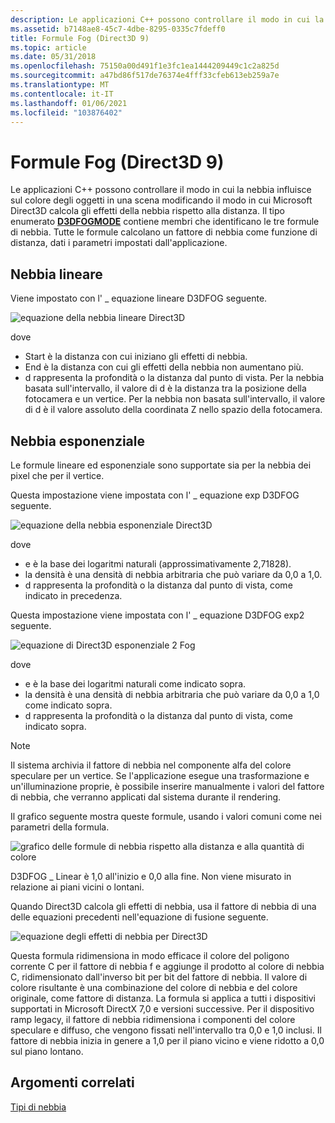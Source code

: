```yaml
---
description: Le applicazioni C++ possono controllare il modo in cui la nebbia influisce sul colore degli oggetti in una scena modificando il modo in cui Microsoft Direct3D calcola gli effetti della nebbia rispetto alla distanza.
ms.assetid: b7148ae8-45c7-4dbe-8295-0335c7fdeff0
title: Formule Fog (Direct3D 9)
ms.topic: article
ms.date: 05/31/2018
ms.openlocfilehash: 75150a00d491f1e3fc1ea1444209449c1c2a825d
ms.sourcegitcommit: a47bd86f517de76374e4fff33cfeb613eb259a7e
ms.translationtype: MT
ms.contentlocale: it-IT
ms.lasthandoff: 01/06/2021
ms.locfileid: "103876402"
---
```

# <a name="fog-formulas-direct3d-9"></a>Formule Fog (Direct3D 9)

Le applicazioni C++ possono controllare il modo in cui la nebbia influisce sul colore degli oggetti in una scena modificando il modo in cui Microsoft Direct3D calcola gli effetti della nebbia rispetto alla distanza. Il tipo enumerato [**D3DFOGMODE**](./d3dfogmode.md) contiene membri che identificano le tre formule di nebbia. Tutte le formule calcolano un fattore di nebbia come funzione di distanza, dati i parametri impostati dall'applicazione.

## <a name="linear-fog"></a>Nebbia lineare

Viene impostato con l' \_ equazione lineare D3DFOG seguente.

![equazione della nebbia lineare Direct3D](images/fogliner.png)

dove

-   Start è la distanza con cui iniziano gli effetti di nebbia.
-   End è la distanza con cui gli effetti della nebbia non aumentano più.
-   d rappresenta la profondità o la distanza dal punto di vista. Per la nebbia basata sull'intervallo, il valore di d è la distanza tra la posizione della fotocamera e un vertice. Per la nebbia non basata sull'intervallo, il valore di d è il valore assoluto della coordinata Z nello spazio della fotocamera.

## <a name="exponential-fog"></a>Nebbia esponenziale

Le formule lineare ed esponenziale sono supportate sia per la nebbia dei pixel che per il vertice.

Questa impostazione viene impostata con l' \_ equazione exp D3DFOG seguente.

![equazione della nebbia esponenziale Direct3D](images/fogexp.png)

dove

-   e è la base dei logaritmi naturali (approssimativamente 2,71828).
-   la densità è una densità di nebbia arbitraria che può variare da 0,0 a 1,0.
-   d rappresenta la profondità o la distanza dal punto di vista, come indicato in precedenza.

Questa impostazione viene impostata con l' \_ equazione D3DFOG exp2 seguente.

![equazione di Direct3D esponenziale 2 Fog](images/fogexp2.png)

dove

-   e è la base dei logaritmi naturali come indicato sopra.
-   la densità è una densità di nebbia arbitraria che può variare da 0,0 a 1,0 come indicato sopra.
-   d rappresenta la profondità o la distanza dal punto di vista, come indicato sopra.

> [!Note]  
> Il sistema archivia il fattore di nebbia nel componente alfa del colore speculare per un vertice. Se l'applicazione esegue una trasformazione e un'illuminazione proprie, è possibile inserire manualmente i valori del fattore di nebbia, che verranno applicati dal sistema durante il rendering.

 

Il grafico seguente mostra queste formule, usando i valori comuni come nei parametri della formula.

![grafico delle formule di nebbia rispetto alla distanza e alla quantità di colore](images/foggraph.png)

D3DFOG \_ Linear è 1,0 all'inizio e 0,0 alla fine. Non viene misurato in relazione ai piani vicini o lontani.

Quando Direct3D calcola gli effetti di nebbia, usa il fattore di nebbia di una delle equazioni precedenti nell'equazione di fusione seguente.

![equazione degli effetti di nebbia per Direct3D](images/fogcalc.png)

Questa formula ridimensiona in modo efficace il colore del poligono corrente C per il fattore di nebbia f e aggiunge il prodotto al colore di nebbia C, ridimensionato dall'inverso bit per bit del fattore di nebbia. Il valore di colore risultante è una combinazione del colore di nebbia e del colore originale, come fattore di distanza. La formula si applica a tutti i dispositivi supportati in Microsoft DirectX 7,0 e versioni successive. Per il dispositivo ramp legacy, il fattore di nebbia ridimensiona i componenti del colore speculare e diffuso, che vengono fissati nell'intervallo tra 0,0 e 1,0 inclusi. Il fattore di nebbia inizia in genere a 1,0 per il piano vicino e viene ridotto a 0,0 sul piano lontano.

## <a name="related-topics"></a>Argomenti correlati

<dl> <dt>

[Tipi di nebbia](fog-types.md)
</dt> </dl>

 

 
